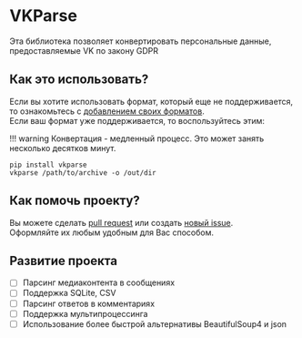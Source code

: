 # VKParse

Эта библиотека позволяет конвертировать персональные данные, предоставляемые VK по закону GDPR

## Как это использовать?

Если вы хотите использовать формат, который еще не поддерживается, то ознакомьтесь с [добавлением своих форматов](./свои_форматы.md).   
Если ваш формат уже поддерживается, то воспользуйтесь этим:

!!! warning
    Конвертация - медленный процесс. Это может занять несколько десятков минут.

```shell
pip install vkparse
vkparse /path/to/archive -o /out/dir
```


## Как помочь проекту?

Вы можете сделать [pull request](https://github.com/xDiaym/vkparse/pulls) или создать [новый issue](https://github.com/xDiaym/vkparse/issues).  
Оформляйте их любым удобным для Вас способом.

## Развитие проекта
 
- [ ] Парсинг медиаконтента в сообщениях
- [ ] Поддержка SQLite, CSV
- [ ] Парсинг ответов в комментариях
- [ ] Поддержка мультипроцессинга
- [ ] Использование более быстрой альтернативы BeautifulSoup4 и json
